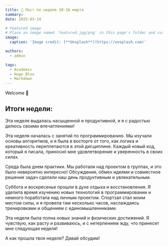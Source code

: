 ```yaml
---
title: 🎉 Пост по неделе 10-16 марта
summary: 
date: 2025-03-19

# Featured image
# Place an image named `featured.jpg/png` in this page's folder and customize its options here.
image:
  caption: 'Image credit: [**Unsplash**](https://unsplash.com)'

authors:
  - admin

tags:
  - Academic
  - Hugo Blox
  - Markdown
---
```


Welcome 👋

## Итоги недели:

Эта неделя выдалась насыщенной и продуктивной, и я с радостью делюсь своими впечатлениями!

Эта неделя началась с занятий по программированию. Мы изучали основы алгоритмов, и я была в восторге от того, как логика и креативность переплетаются в этой дисциплине. Каждый новый код, который я писала, приносил мне удовлетворение и уверенность в своих силах. 

Среда была днем практики. Мы работали над проектом в группах, и это было невероятно интересно! Обсуждения, обмен идеями и совместное решение задач сделали наш день продуктивным и увлекательным. 

Суббота и воскресенье прошли в духе отдыха и восстановления. Я уделила время изучению новых технологий в программировании и немного поработала над личным проектом. Спортзал стал моим местом силы, и я провела там несколько часов, наслаждаясь тренировками и общением с единомышленниками.

Эта неделя была полна новых знаний и физических достижений. Я чувствую, как расту и развиваюсь, и с нетерпением жду, что принесет мне следующая неделя!

А как прошла твоя неделя? Давай обсудим!
